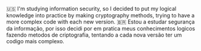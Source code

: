 🇺🇸 I'm studying information security, so I decided to put my logical knowledge into practice by making cryptography methods, trying to have a more complex code with each new version.
🇧🇷 Estou a estudar segurança da informação, por isso decidi por em pratica meus conhecimentos logicos fazendo metodos de criptografia, tentando a cada nova versão ter um codigo mais complexo.

